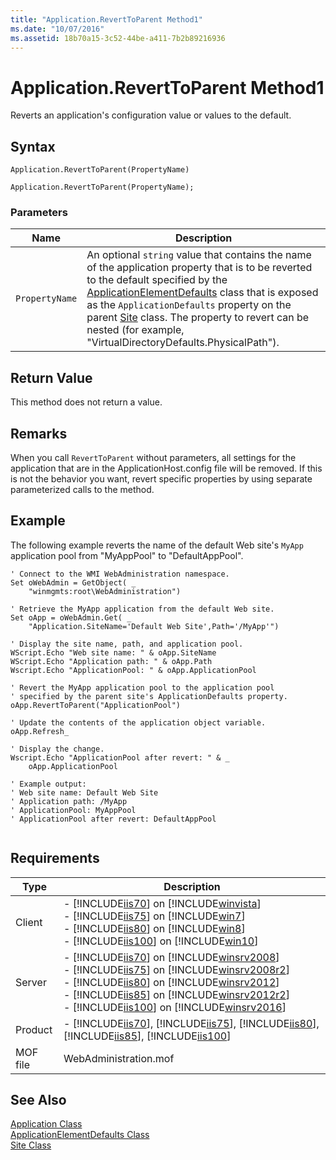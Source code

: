 ```yaml
---
title: "Application.RevertToParent Method1"
ms.date: "10/07/2016"
ms.assetid: 18b70a15-3c52-44be-a411-7b2b89216936
---
```

# Application.RevertToParent Method1
Reverts an application's configuration value or values to the default.  
  
## Syntax  
  
```vbs  
Application.RevertToParent(PropertyName)  
```  
  
```jscript#  
Application.RevertToParent(PropertyName);  
```  
  
### Parameters  
  
|Name|Description|  
|----------|-----------------|  
|`PropertyName`|An optional `string` value that contains the name of the application property that is to be reverted to the default specified by the [ApplicationElementDefaults](../wmi-provider/applicationelementdefaults-class.md) class that is exposed as the `ApplicationDefaults` property on the parent [Site](../wmi-provider/site-class.md) class. The property to revert can be nested (for example, "VirtualDirectoryDefaults.PhysicalPath").|  
  
## Return Value  
 This method does not return a value.  
  
## Remarks  
 When you call `RevertToParent` without parameters, all settings for the application that are in the ApplicationHost.config file will be removed. If this is not the behavior you want, revert specific properties by using separate parameterized calls to the method.  
  
## Example  
 The following example reverts the name of the default Web site's `MyApp` application pool from "MyAppPool" to "DefaultAppPool".  
  
```  
' Connect to the WMI WebAdministration namespace.  
Set oWebAdmin = GetObject( _  
    "winmgmts:root\WebAdministration")  
  
' Retrieve the MyApp application from the default Web site.  
Set oApp = oWebAdmin.Get( _  
    "Application.SiteName='Default Web Site',Path='/MyApp'")  
  
' Display the site name, path, and application pool.  
WScript.Echo "Web site name: " & oApp.SiteName  
WScript.Echo "Application path: " & oApp.Path      
Wscript.Echo "ApplicationPool: " & oApp.ApplicationPool  
  
' Revert the MyApp application pool to the application pool  
' specified by the parent site's ApplicationDefaults property.  
oApp.RevertToParent("ApplicationPool")  
  
' Update the contents of the application object variable.  
oApp.Refresh_  
  
' Display the change.  
Wscript.Echo "ApplicationPool after revert: " & _  
    oApp.ApplicationPool  
  
' Example output:  
' Web site name: Default Web Site  
' Application path: /MyApp  
' ApplicationPool: MyAppPool  
' ApplicationPool after revert: DefaultAppPool  
  
```  
  
## Requirements  
  
|Type|Description|  
|----------|-----------------|  
|Client|-   [!INCLUDE[iis70](../wmi-provider/includes/iis70-md.md)] on [!INCLUDE[winvista](../wmi-provider/includes/winvista-md.md)]<br />-   [!INCLUDE[iis75](../wmi-provider/includes/iis75-md.md)] on [!INCLUDE[win7](../wmi-provider/includes/win7-md.md)]<br />-   [!INCLUDE[iis80](../wmi-provider/includes/iis80-md.md)] on [!INCLUDE[win8](../wmi-provider/includes/win8-md.md)]<br />-   [!INCLUDE[iis100](../wmi-provider/includes/iis100-md.md)] on [!INCLUDE[win10](../wmi-provider/includes/win10-md.md)]|  
|Server|-   [!INCLUDE[iis70](../wmi-provider/includes/iis70-md.md)] on [!INCLUDE[winsrv2008](../wmi-provider/includes/winsrv2008-md.md)]<br />-   [!INCLUDE[iis75](../wmi-provider/includes/iis75-md.md)] on [!INCLUDE[winsrv2008r2](../wmi-provider/includes/winsrv2008r2-md.md)]<br />-   [!INCLUDE[iis80](../wmi-provider/includes/iis80-md.md)] on [!INCLUDE[winsrv2012](../wmi-provider/includes/winsrv2012-md.md)]<br />-   [!INCLUDE[iis85](../wmi-provider/includes/iis85-md.md)] on [!INCLUDE[winsrv2012r2](../wmi-provider/includes/winsrv2012r2-md.md)]<br />-   [!INCLUDE[iis100](../wmi-provider/includes/iis100-md.md)] on [!INCLUDE[winsrv2016](../wmi-provider/includes/winsrv2016-md.md)]|  
|Product|-   [!INCLUDE[iis70](../wmi-provider/includes/iis70-md.md)], [!INCLUDE[iis75](../wmi-provider/includes/iis75-md.md)], [!INCLUDE[iis80](../wmi-provider/includes/iis80-md.md)], [!INCLUDE[iis85](../wmi-provider/includes/iis85-md.md)], [!INCLUDE[iis100](../wmi-provider/includes/iis100-md.md)]|  
|MOF file|WebAdministration.mof|  
  
## See Also  
 [Application Class](../wmi-provider/application-class.md)   
 [ApplicationElementDefaults Class](../wmi-provider/applicationelementdefaults-class.md)   
 [Site Class](../wmi-provider/site-class.md)
